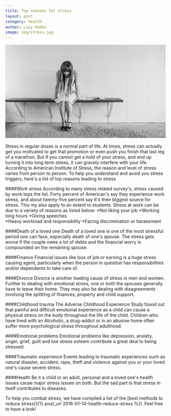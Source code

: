 ```yaml
---
title: Top reasons for stress
layout: post
category: health
author: Lucy Haden
image: img/stress.jpg
---
```


![Stress](/img/stress2.jpg)
  
Stress in regular doses is a normal part of life. At times, stress can actually get you motivated to get that promotion or even push you finish that last leg of a marathon. But if you cannot get a hold of your stress, and end up turning it into long term stress, it can gravely interfere with your life.  
According to American Institute of Stress, the reason and level of stress varies from person to person. To help you understand and avoid you stress triggers, here's a list of top reasons leading to stress 

####Work stress 
According to many stress related survey's, stress caused by work tops the list. Forty percent of American's say they experience work stress, and about twenty-five percent say it's their biggest source for stress. This my also apply to an extent to students. Stress at work can be due to a variety of reasons as listed below: 
*Not liking your job 
*Working long hours 
*Giving speeches  
*Heavy workload and responsibility 
*Facing discrimination or harassment 
 
####Death of a loved one 
Death of a loved one is one of the most stressful period one can face, especially death of one's spouse. The stress gets worse if the couple owes a lot of debts and the financial worry is compounded on the remaining spouse.

####Finance 
Financial issues like loss of job or earning is a huge stress causing agent, particularly when the person in question has responsibilities and/or dependents to take care of. 

####Divorce 
Divorce is another leading cause of stress in men and women. Further to dealing with emotional stress, one or both the spouses generally have to leave their home. They may also be dealing with disagreements involving the splitting of finances, property and child support. 

####Childhood trauma 
The Adverse Childhood Experience Study found out that painful and difficult emotional experience as a child can cause a physical stress on the body throughout the life of the child. Children who have lived with an Alcoholic, a drug-addict or in an abusive home often suffer more psychological stress throughout adulthood. 

####Emotional problems 
Emotional problems like depression, anxiety, anger, grief, guilt and low stress esteem contribute a great deal to being stressed. 

####Traumatic experience 
Events leading to traumatic experiences such as natural disaster, accident, rape, theft and violence against you or your loved one's cause severe stress. 

####Health 
Be it a child or an adult, personal and a loved one's health issues cause major stress issues on both. But the sad part is that stress in itself contributes to diseases.  

To help you combat stress, we have compiled a list of the [best methods to reduce stress]({% post_url 2016-01-14-health-reduce-stress %}). Feel free to have a look!        